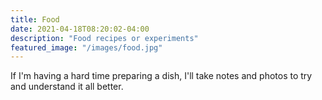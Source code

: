 ```yaml
---
title: Food
date: 2021-04-18T08:20:02-04:00
description: "Food recipes or experiments"
featured_image: "/images/food.jpg"
---
```


If I'm having a hard time preparing a dish, I'll take notes and photos to try and understand it all better.
